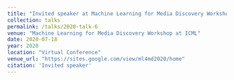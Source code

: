 ```yaml
---
title: "Invited speaker at Machine Learning for Media Discovery Workshop"
collection: talks
permalink: /talks/2020-talk-6
venue: "Machine Learning for Media Discovery Workshop at ICML"
date: 2020-07-18
year: 2020
location: "Virtual Conference"
venue_url: "https://sites.google.com/view/ml4md2020/home"
citation: 'Invited speaker'
---
```

